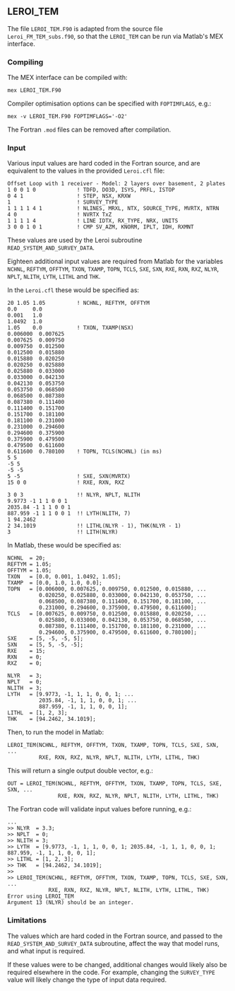 ## LEROI_TEM

The file `LEROI_TEM.F90` is adapted from the source file `Leroi_FM_TEM_subs.f90`, so that the `LEROI_TEM` can be run via Matlab's MEX interface.

### Compiling

The MEX interface can be compiled with:

```
mex LEROI_TEM.F90
```

Compiler optimisation options can be specified with `FOPTIMFLAGS`, e.g.:

```
mex -v LEROI_TEM.F90 FOPTIMFLAGS='-O2'
```

The Fortran `.mod` files can be removed after compilation.

### Input

Various input values are hard coded in the Fortran source, and are equivalent to the values in the provided `Leroi.cfl` file:

```
Offset Loop with 1 receiver - Model: 2 layers over basement, 2 plates
1 0 0 1 0             ! TDFD, DO3D, ISYS, PRFL, ISTOP
0 4 1                 ! STEP, NSX, KRXW
1                     ! SURVEY_TYPE
1 1 1 1 4 1           ! NLINES, MRXL, NTX, SOURCE_TYPE, MVRTX, NTRN
4 0                   ! NVRTX TxZ
1 1 1 1 4             ! LINE IDTX, RX_TYPE, NRX, UNITS
3 0 0 1 0 1           ! CMP SV_AZM, KNORM, IPLT, IDH, RXMNT
```

These values are used by the Leroi subroutine `READ_SYSTEM_AND_SURVEY_DATA`.

Eighteen additional input values are required from Matlab for the variables `NCHNL`, `REFTYM`, `OFFTYM`, `TXON`, `TXAMP`, `TOPN`, `TCLS`, `SXE`, `SXN`, `RXE`, `RXN`, `RXZ`, `NLYR`, `NPLT`, `NLITH`, `LYTH`, `LITHL` and `THK`.

In the `Leroi.cfl` these would be specified as:

```
20 1.05 1.05          ! NCHNL, REFTYM, OFFTYM
0.0     0.0
0.001   1.0
1.0492  1.0
1.05    0.0           ! TXON, TXAMP(NSX)
0.006000  0.007625
0.007625  0.009750
0.009750  0.012500
0.012500  0.015880
0.015880  0.020250
0.020250  0.025880
0.025880  0.033000
0.033000  0.042130
0.042130  0.053750
0.053750  0.068500
0.068500  0.087380
0.087380  0.111400
0.111400  0.151700
0.151700  0.181100
0.181100  0.231000
0.231000  0.294600
0.294600  0.375900
0.375900  0.479500
0.479500  0.611600
0.611600  0.780100    ! TOPN, TCLS(NCHNL) (in ms)
5 5
-5 5
-5 -5
5 -5                  ! SXE, SXN(MVRTX)
15 0 0                ! RXE, RXN, RXZ    

3 0 3                 !! NLYR, NPLT, NLITH
9.9773 -1 1 1 0 0 1
2035.84 -1 1 1 0 0 1 
887.959 -1 1 1 0 0 1  !! LYTH(NLITH, 7)
1 94.2462
2 34.1019             !! LITHL(NLYR - 1), THK(NLYR - 1)
3                     !! LITH(NLYR) 
```

In Matlab, these would be specified as:

```
NCHNL  = 20;
REFTYM = 1.05;
OFFTYM = 1.05;
TXON   = [0.0, 0.001, 1.0492, 1.05];
TXAMP  = [0.0, 1.0, 1.0, 0.0];
TOPN   = [0.006000, 0.007625, 0.009750, 0.012500, 0.015880, ...
          0.020250, 0.025880, 0.033000, 0.042130, 0.053750, ...
          0.068500, 0.087380, 0.111400, 0.151700, 0.181100, ...
          0.231000, 0.294600, 0.375900, 0.479500, 0.611600];
TCLS   = [0.007625, 0.009750, 0.012500, 0.015880, 0.020250, ...
          0.025880, 0.033000, 0.042130, 0.053750, 0.068500, ...
          0.087380, 0.111400, 0.151700, 0.181100, 0.231000, ...
          0.294600, 0.375900, 0.479500, 0.611600, 0.780100];
SXE    = [5, -5, -5, 5];
SXN    = [5, 5, -5, -5];
RXE    = 15;
RXN    = 0;
RXZ    = 0;

NLYR   = 3;
NPLT   = 0;
NLITH  = 3;
LYTH   = [9.9773, -1, 1, 1, 0, 0, 1; ...
          2035.84, -1, 1, 1, 0, 0, 1; ...
          887.959, -1, 1, 1, 0, 0, 1];
LITHL  = [1, 2, 3];
THK    = [94.2462, 34.1019];
```

Then, to run the model in Matlab:

```
LEROI_TEM(NCHNL, REFTYM, OFFTYM, TXON, TXAMP, TOPN, TCLS, SXE, SXN, ...
          RXE, RXN, RXZ, NLYR, NPLT, NLITH, LYTH, LITHL, THK)
```

This will return a single output double vector, e.g.:

```
OUT = LEROI_TEM(NCHNL, REFTYM, OFFTYM, TXON, TXAMP, TOPN, TCLS, SXE, SXN, ...
                RXE, RXN, RXZ, NLYR, NPLT, NLITH, LYTH, LITHL, THK)
```

The Fortran code will validate input values before running, e.g.:

```
...
>> NLYR  = 3.3;                                                                                
>> NPLT  = 0;
>> NLITH = 3;
>> LYTH  = [9.9773, -1, 1, 1, 0, 0, 1; 2035.84, -1, 1, 1, 0, 0, 1; 887.959, -1, 1, 1, 0, 0, 1];
>> LITHL = [1, 2, 3];
>> THK   = [94.2462, 34.1019];
>> 
>> LEROI_TEM(NCHNL, REFTYM, OFFTYM, TXON, TXAMP, TOPN, TCLS, SXE, SXN, ...
             RXE, RXN, RXZ, NLYR, NPLT, NLITH, LYTH, LITHL, THK)
Error using LEROI_TEM
Argument 13 (NLYR) should be an integer.
```

### Limitations

The values which are hard coded in the Fortran source, and passed to the `READ_SYSTEM_AND_SURVEY_DATA` subroutine, affect the way that model runs, and what input is required.

If these values were to be changed, additional changes would likely also be required elsewhere in the code. For example, changing the `SURVEY_TYPE` value will likely change the type of input data required.
